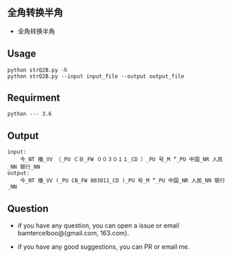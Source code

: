 
## 全角转换半角 ##

- 全角转换半角

## Usage ##
	python strQ2B.py -h
	python strQ2B.py --input input_file --output output_file
	
## Requirment ##
	python --- 3.6

## Output ##
	input:
		今_NT 播_VV （_PU ＣＢ_FW ００３０１１_CD ）_PU 号_M “_PU 中国_NR 人民_NN 银行_NN
	output:
		今_NT 播_VV (_PU CB_FW 003011_CD )_PU 号_M “_PU 中国_NR 人民_NN 银行_NN
	
## Question ##

- if you have any question, you can open a issue or email bamtercelboo@{gmail.com, 163.com}.

- if you have any good suggestions, you can PR or email me.







